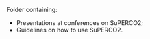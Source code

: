 Folder containing:
- Presentations at conferences on SuPERCO2;
- Guidelines on how to use SuPERCO2.
